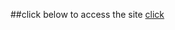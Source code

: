 ##click below to access the site 
[click](https://64bfcab0eae4596e969f22f1--dainty-starship-21689e.netlify.app/)

